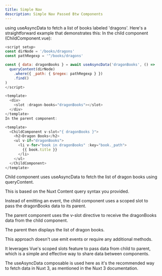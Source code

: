 ```yaml
---
title: Simple Nav
description: Simple Nav Passed Btw Components
---
```


using useAsyncData to fetch a list of books labeled 'dragons'. Here's a straightforward example that demonstrates this:
In the child component (ChildComponent.vue):

```js
<script setup>
const dirNode = '/books/dragons'
const pathRegexp = '^/books/dragons'

const { data: dragonBooks } = await useAsyncData('dragonBooks', () => 
  queryContent(dirNode)
    .where({ _path: { $regex: pathRegexp } })
    .find()
)
</script>

<template>
  <div>
    <slot :dragon-books="dragonBooks"></slot>
  </div>
</template>
In the parent component:

<template>
  <ChildComponent v-slot="{ dragonBooks }">
    <h2>Dragon Books</h2>
    <ul v-if="dragonBooks">
      <li v-for="book in dragonBooks" :key="book._path">
        {{ book.title }}
      </li>
    </ul>
  </ChildComponent>
</template>
```

Child component uses useAsyncData to fetch the list of dragon books using queryContent. 

This is based on the Nuxt Content query syntax you provided.

Instead of emitting an event, the child component uses a scoped slot to pass the dragonBooks data to its parent.

The parent component uses the v-slot directive to receive the dragonBooks data from the child component.

The parent then displays the list of dragon books.

This approach doesn't use emit events or require any additional methods. 

It leverages Vue's scoped slots feature to pass data from child to parent, which is a simple and effective way to share data between components.

The useAsyncData composable is used here as it's the recommended way to fetch data in Nuxt 3, as mentioned in the Nuxt 3 documentation.